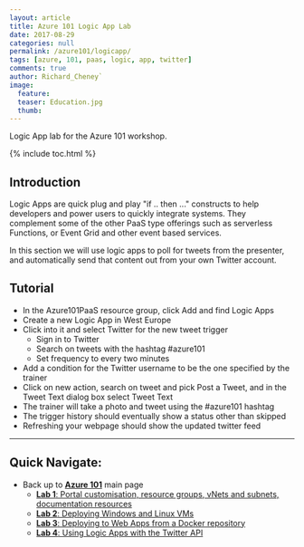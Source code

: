 ```yaml
---
layout: article
title: Azure 101 Logic App Lab
date: 2017-08-29
categories: null
permalink: /azure101/logicapp/
tags: [azure, 101, paas, logic, app, twitter]
comments: true
author: Richard_Cheney`
image:
  feature: 
  teaser: Education.jpg
  thumb: 
---
```

Logic App lab for the Azure 101 workshop.

{% include toc.html %}

## Introduction

Logic Apps are quick plug and play "if .. then ..." constructs to help developers and power users to quickly integrate systems.  They complement some of the other PaaS type offerings such as serverless Functions, or Event Grid and other event based services.

In this section we will use logic apps to poll for tweets from the
presenter, and automatically send that content out from your own Twitter
account.

## Tutorial

* In the Azure101PaaS resource group, click Add and find Logic Apps
* Create a new Logic App in West Europe
* Click into it and select Twitter for the new tweet trigger
  * Sign in to Twitter
  * Search on tweets with the hashtag \#azure101
  * Set frequency to every two minutes
* Add a condition for the Twitter username to be the one specified by the trainer
* Click on new action, search on tweet and pick Post a Tweet, and in the Tweet Text dialog box select Tweet Text
* The trainer will take a photo and tweet using the \#azure101 hashtag
* The trigger history should eventually show a status other than skipped
* Refreshing your webpage should show the updated twitter feed

-------------------------------------------------------
## Quick Navigate:
* Back up to [**Azure 101**](./azure101Index.md/#introduction) main page
  * [**Lab 1**: Portal customisation, resource groups, vNets and subnets, documentation resources](./azure101PortalLab.md/#introduction)
  * [**Lab 2**: Deploying Windows and Linux VMs](./azure101VMLab.md/#introduction)
  * [**Lab 3**: Deploying to Web Apps from a Docker repository](./azure101WebAppLab.md/#introduction)
  * [**Lab 4**: Using Logic Apps with the Twitter API](./azure101LogicAppLab.md/#introduction)